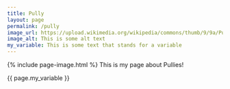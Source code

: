 ```yaml
---
title: Pully
layout: page
permalink: /pully
image_url: https://upload.wikimedia.org/wikipedia/commons/thumb/9/9a/PulleyShip.JPG/440px-PulleyShip.JPG
image_alt: This is some alt text
my_variable: This is some text that stands for a variable
---
```

{% include page-image.html %}
This is my page about Pullies!

{{ page.my_variable }}